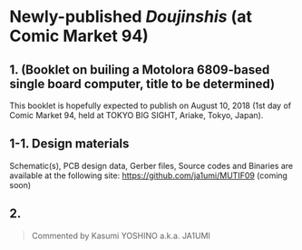 # Newly-published _Doujinshis_ (at Comic Market 94)

## 1. (Booklet on builing a Motolora 6809-based single board computer, title to be determined)

This booklet is hopefully expected to publish on August 10, 2018 (1st day of Comic Market 94, held at TOKYO BIG SIGHT, Ariake, Tokyo, Japan). 

## 1-1. Design materials

Schematic(s), PCB design data, Gerber files, Source codes and Binaries are available at the following site:  https://github.com/ja1umi/MUTIF09 (coming soon)

## 2.

> Commented by Kasumi YOSHINO a.k.a. JA1UMI

